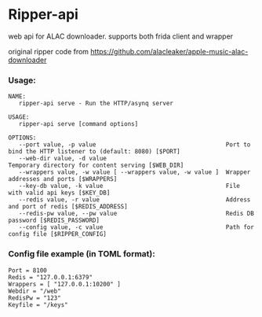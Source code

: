 # Ripper-api

web api for ALAC downloader. supports both frida client and wrapper

original ripper code from https://github.com/alacleaker/apple-music-alac-downloader

### Usage:
```
NAME:
   ripper-api serve - Run the HTTP/asynq server

USAGE:
   ripper-api serve [command options]

OPTIONS:
   --port value, -p value                                     Port to bind the HTTP listener to (default: 8080) [$PORT]
   --web-dir value, -d value                                  Temporary directory for content serving [$WEB_DIR]
   --wrappers value, -w value [ --wrappers value, -w value ]  Wrapper addresses and ports [$WRAPPERS]
   --key-db value, -k value                                   File with valid api keys [$KEY_DB]
   --redis value, -r value                                    Address and port of redis [$REDIS_ADDRESS]
   --redis-pw value, --pw value                               Redis DB password [$REDIS_PASSWORD]
   --config value, -c value                                   Path for config file [$RIPPER_CONFIG]
```

### Config file example (in TOML format):
```
Port = 8100
Redis = "127.0.0.1:6379"
Wrappers = [ "127.0.0.1:10200" ]
Webdir = "/web"
RedisPw = "123"
Keyfile = "/keys"
```
